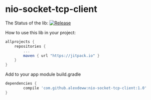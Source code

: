 # nio-socket-tcp-client

The Status of the lib: 
[![Release](https://jitpack.io/v/alexdeww/nio-socket-tcp-client.svg)](https://jitpack.io/#AlexDeww/nio-socket-tcp-client/1.0)

How to use this lib in your project:
```gradle
allprojects {
	repositories {
		...
		maven { url "https://jitpack.io" }
	}
}
```

Add to your app module build.gradle
```gradle
dependencies {
        compile 'com.github.alexdeww:nio-socket-tcp-client:1.0'
}
```
